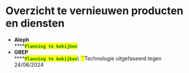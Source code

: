 # Overzicht te vernieuwen producten en diensten

* **Aleph**\
  ****<mark style="color:green;">**`Planning te bekijken`**</mark>
* **GREP**\
  ****<mark style="color:green;">**`Planning te bekijken`**</mark>\ <mark style="color:green;">**``**</mark>Technologie uitgefaseerd tegen 24/06/2024
